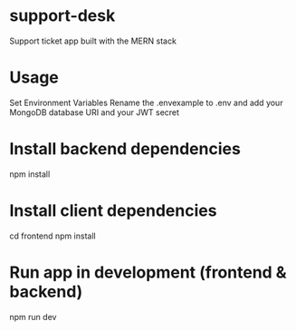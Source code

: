 # support-desk
Support ticket app built with the MERN stack

# Usage
Set Environment Variables
Rename the .envexample to .env and add your MongoDB database URI and your JWT secret

# Install backend dependencies
npm install

# Install client dependencies
cd frontend
npm install

# Run app in development (frontend & backend)
npm run dev
